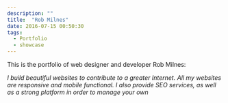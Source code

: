 ```yaml
---
description: ""
title:  "Rob Milnes"
date: 2016-07-15 00:50:30
tags:
  - Portfolio
  - showcase
---
```


This is the portfolio of web designer and developer Rob Milnes:

_I build beautiful websites to contribute to a greater Internet. All my websites are responsive and mobile functional. I also provide SEO services, as well as a strong platform in order to manage your own_
